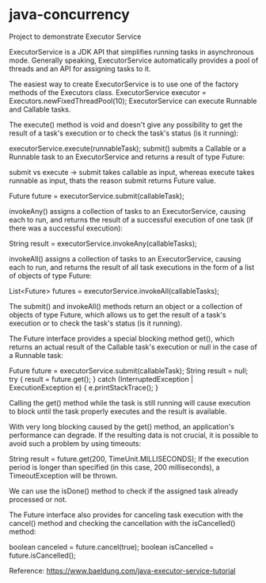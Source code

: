 # java-concurrency
Project to demonstrate Executor Service

ExecutorService is a JDK API that simplifies running tasks in asynchronous mode. Generally speaking, ExecutorService automatically provides a pool of threads and an API for assigning tasks to it.

The easiest way to create ExecutorService is to use one of the factory methods of the Executors class.
ExecutorService executor = Executors.newFixedThreadPool(10);
ExecutorService can execute Runnable and Callable tasks.

The execute() method is void and doesn't give any possibility to get the result of a task's execution or to check the task's status (is it running):

executorService.execute(runnableTask);
submit() submits a Callable or a Runnable task to an ExecutorService and returns a result of type Future:

submit vs execute -> submit takes callable as input, whereas execute takes runnable as input, thats the reason submit returns Future value.

Future<String> future = executorService.submit(callableTask);

invokeAny() assigns a collection of tasks to an ExecutorService, causing each to run, and returns the result of a successful execution of one task (if there was a successful execution):

String result = executorService.invokeAny(callableTasks);

invokeAll() assigns a collection of tasks to an ExecutorService, causing each to run, and returns the result of all task executions in the form of a list of objects of type Future:

List<Future<String>> futures = executorService.invokeAll(callableTasks);

The submit() and invokeAll() methods return an object or a collection of objects of type Future, which allows us to get the result of a task's execution or to check the task's status (is it running).

The Future interface provides a special blocking method get(), which returns an actual result of the Callable task's execution or null in the case of a Runnable task:

Future<String> future = executorService.submit(callableTask);
String result = null;
try {
    result = future.get();
} catch (InterruptedException | ExecutionException e) {
    e.printStackTrace();
}

Calling the get() method while the task is still running will cause execution to block until the task properly executes and the result is available.

With very long blocking caused by the get() method, an application's performance can degrade. If the resulting data is not crucial, it is possible to avoid such a problem by using timeouts:

String result = future.get(200, TimeUnit.MILLISECONDS);
If the execution period is longer than specified (in this case, 200 milliseconds), a TimeoutException will be thrown.

We can use the isDone() method to check if the assigned task already processed or not.

The Future interface also provides for canceling task execution with the cancel() method and checking the cancellation with the isCancelled() method:

boolean canceled = future.cancel(true);
boolean isCancelled = future.isCancelled();

Reference: https://www.baeldung.com/java-executor-service-tutorial
